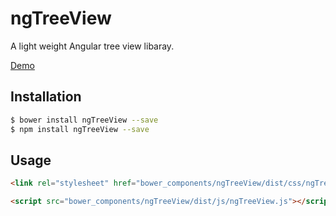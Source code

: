 # ngTreeView
A light weight Angular tree view libaray.

[Demo](http://forsigner.com/ngTreeView/)

## Installation

```bash
$ bower install ngTreeView --save
$ npm install ngTreeView --save
```

## Usage

```html
<link rel="stylesheet" href="bower_components/ngTreeView/dist/css/ngTreeView.css" />

<script src="bower_components/ngTreeView/dist/js/ngTreeView.js"></script>
```
